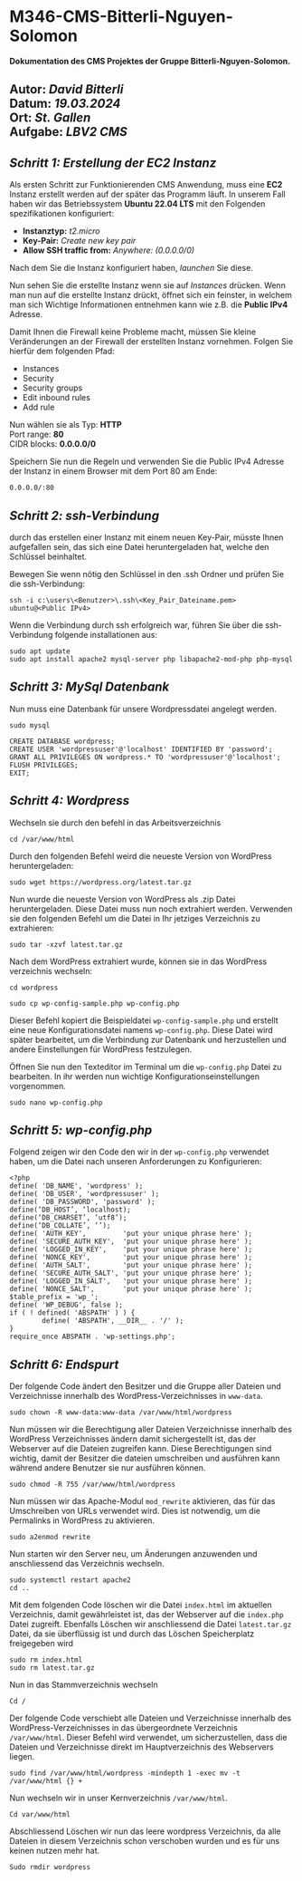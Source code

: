 # M346-CMS-Bitterli-Nguyen-Solomon
**Dokumentation des CMS Projektes der Gruppe Bitterli-Nguyen-Solomon.**  
  
**Autor:** *David Bitterli*  
**Datum:** *19.03.2024*  
**Ort:** *St. Gallen*  
**Aufgabe:** *LBV2 CMS*  
---
## *Schritt 1: Erstellung der EC2 Instanz*

Als ersten Schritt zur Funktionierenden CMS Anwendung, muss eine **EC2** Instanz erstellt werden auf der später das Programm läuft. In unserem Fall haben wir das Betriebssystem **Ubuntu 22.04 LTS** mit den Folgenden spezifikationen konfiguriert:  
  * **Instanztyp:** *t2.micro*
  * **Key-Pair:** *Create new key pair*
  * **Allow SSH traffic from:** *Anywhere: (0.0.0.0/0)*

Nach dem Sie die Instanz konfiguriert haben, *launchen* Sie diese.

Nun sehen Sie die erstellte Instanz wenn sie auf *Instances* drücken. Wenn man nun auf die erstellte Instanz drückt, öffnet sich ein feinster, in welchem man sich Wichtige Informationen entnehmen kann wie z.B. die **Public IPv4** Adresse.  


Damit Ihnen die Firewall keine Probleme macht, müssen Sie kleine Veränderungen an der Firewall der erstellten Instanz vornehmen. Folgen Sie hierfür dem folgenden Pfad:
  * Instances
  * Security
  * Security groups
  * Edit inbound rules
  * Add rule

Nun wählen sie als Typ: **HTTP**  
Port range: **80**  
CIDR blocks: **0.0.0.0/0**  

Speichern Sie nun die Regeln und verwenden Sie die Public IPv4 Adresse der Instanz in einem Browser mit dem Port 80 am Ende:

`0.0.0.0/:80`

## *Schritt 2: ssh-Verbindung*

durch das erstellen einer Instanz mit einem neuen Key-Pair, müsste Ihnen aufgefallen sein, das sich eine Datei heruntergeladen hat, welche den Schlüssel beinhaltet.  

Bewegen Sie wenn nötig den Schlüssel in den .ssh Ordner und prüfen Sie die ssh-Verbindung:
```
ssh -i c:\users\<Benutzer>\.ssh\<Key_Pair_Dateiname.pem> ubuntu@<Public IPv4>
```
Wenn die Verbindung durch ssh erfolgreich war, führen Sie über die ssh-Verbindung folgende installationen aus:
```
sudo apt update
sudo apt install apache2 mysql-server php libapache2-mod-php php-mysql
```

## *Schritt 3: MySql Datenbank*

Nun muss eine Datenbank für unsere Wordpressdatei angelegt werden.
```
sudo mysql
```

```
CREATE DATABASE wordpress;
CREATE USER 'wordpressuser'@'localhost' IDENTIFIED BY 'password';
GRANT ALL PRIVILEGES ON wordpress.* TO 'wordpressuser'@'localhost';
FLUSH PRIVILEGES;
EXIT;
```

## *Schritt 4: Wordpress*

Wechseln sie durch den befehl in das Arbeitsverzeichnis
```
cd /var/www/html
```

Durch den folgenden Befehl weird die neueste Version von WordPress heruntergeladen:
```
sudo wget https://wordpress.org/latest.tar.gz
```

Nun wurde die neueste Version von WordPress als .zip Datei heruntergeladen. Diese Datei muss nun noch extrahiert werden. Verwenden sie den folgenden Befehl um die Datei in Ihr jetziges Verzeichnis zu extrahieren:

```
sudo tar -xzvf latest.tar.gz
```

Nach dem WordPress extrahiert wurde, können sie in das WordPress verzeichnis wechseln:
```
cd wordpress
```

```
sudo cp wp-config-sample.php wp-config.php
```
Dieser Befehl kopiert die Beispieldatei `wp-config-sample.php` und erstellt eine neue Konfigurationsdatei namens `wp-config.php`. Diese Datei wird später bearbeitet, um die Verbindung zur Datenbank und herzustellen und andere Einstellungen für WordPress festzulegen.

Öffnen Sie nun den Texteditor im Terminal um die `wp-config.php` Datei zu bearbeiten. In ihr werden nun wichtige Konfigurationseinstellungen vorgenommen.

```
sudo nano wp-config.php
```

## *Schritt 5: wp-config.php*

Folgend zeigen wir den Code den wir in der `wp-config.php` verwendet haben, um die Datei nach unseren Anforderungen zu Konfigurieren:

```
<?php
define( 'DB_NAME', 'wordpress' );
define( 'DB_USER', 'wordpressuser' );
define( 'DB_PASSWORD', 'password' );
define(‘DB_HOST’, ‘localhost);
define(‘DB_CHARSET’, ‘utf8’);
define(‘DB_COLLATE’, ‘’);
define( 'AUTH_KEY',         'put your unique phrase here' );
define( 'SECURE_AUTH_KEY',  'put your unique phrase here' );
define( 'LOGGED_IN_KEY',    'put your unique phrase here' );
define( 'NONCE_KEY',        'put your unique phrase here' );
define( 'AUTH_SALT',        'put your unique phrase here' );
define( 'SECURE_AUTH_SALT', 'put your unique phrase here' );
define( 'LOGGED_IN_SALT',   'put your unique phrase here' );
define( 'NONCE_SALT',       'put your unique phrase here' );
$table_prefix = 'wp_';
define( 'WP_DEBUG', false );
if ( ! defined( 'ABSPATH' ) ) {
        define( 'ABSPATH', __DIR__ . '/' );
}
require_once ABSPATH . 'wp-settings.php';
```

## *Schritt 6: Endspurt*

Der folgende Code ändert den Besitzer und die Gruppe aller Dateien und Verzeichnisse innerhalb des WordPress-Verzeichnisses in `www-data`.

```
sudo chown -R www-data:www-data /var/www/html/wordpress
```
Nun müssen wir die Berechtigung aller Dateien Verzeichnisse innerhalb des WordPress Verzeichnisses ändern damit sichergestellt ist, das der Webserver auf die Dateien zugreifen kann. Diese Berechtigungen sind wichtig, damit der Besitzer die dateien umschreiben und ausführen kann während andere Benutzer sie nur ausführen können.

```
sudo chmod -R 755 /var/www/html/wordpress
```
Nun müssen wir das Apache-Modul `mod_rewrite` aktivieren, das für das Umschreiben von URLs verwendet wird. Dies ist notwendig, um die Permalinks in WordPress zu aktivieren.

```
sudo a2enmod rewrite
```

Nun starten wir den Server neu, um Änderungen anzuwenden und anschliessend das Verzeichnis wechseln.
```
sudo systemctl restart apache2
cd ..
```

Mit dem folgenden Code löschen wir die Datei `index.html` im aktuellen Verzeichnis, damit gewährleistet ist, das der Webserver auf die `index.php` Datei zugreift. Ebenfalls Löschen wir anschliessend die Datei `latest.tar.gz` Datei, da sie überflüssig ist und durch das Löschen Speicherplatz freigegeben wird
```
sudo rm index.html
sudo rm latest.tar.gz
```

Nun in das Stammverzeichnis wechseln
```
Cd /
```
Der folgende Code verschiebt alle Dateien und Verzeichnisse innerhalb des WordPress-Verzeichnisses in das übergeordnete Verzeichnis `/var/www/html`. Dieser Befehl wird verwendet, um sicherzustellen, dass die Dateien und Verzeichnisse direkt im Hauptverzeichnis des Webservers liegen.
```
sudo find /var/www/html/wordpress -mindepth 1 -exec mv -t /var/www/html {} +
```

Nun wechseln wir in unser Kernverzeichnis `/var/www/html`.
```
Cd var/www/html
```

Abschliessend Löschen wir nun das leere wordpress Verzeichnis, da alle Dateien in diesem Verzeichnis schon verschoben wurden und es für uns keinen nutzen mehr hat.

```
Sudo rmdir wordpress
```
